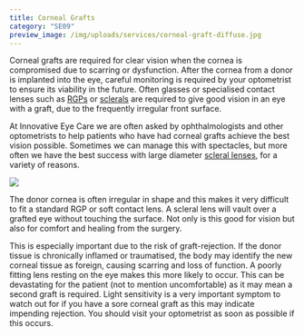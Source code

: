 ```yaml
---
title: Corneal Grafts
category: "SE09"
preview_image: /img/uploads/services/corneal-graft-diffuse.jpg
---
```

<div class="employee-heading">
<p>Corneal grafts are required for clear vision when the cornea is compromised due to scarring or dysfunction. After the cornea from a donor is implanted into the eye, careful monitoring is required by your optometrist to ensure its viability in the future. Often glasses or specialised contact lenses such as <a href="/what-we-do/gas-permeable-contact-lenses">RGPs</a> or <a href="/what-we-do/scleral-contact-lenses">sclerals</a> are required to give good vision in an eye with a graft, due to the frequently irregular front surface.</p>
</div> 

At Innovative Eye Care we are often asked by ophthalmologists and other optometrists to help patients who have had corneal grafts achieve the best vision possible. Sometimes we can manage this with spectacles, but more often we have the best success with large diameter [scleral lenses](/what-we-do/scleral-contact-lenses), for a variety of reasons.

![](/img/uploads/corneal-graft-3.jpg)

The donor cornea is often irregular in shape and this makes it very difficult to fit a standard RGP or soft contact lens. A scleral lens will vault over a grafted eye without touching the surface. Not only is this good for vision but also for comfort and healing from the surgery.

This is especially important due to the risk of graft-rejection. If the donor tissue is chronically inflamed or traumatised, the body may identify the new corneal tissue as foreign, causing scarring and loss of function. A poorly fitting lens resting on the eye makes this more likely to occur. This can be devastating for the patient (not to mention uncomfortable) as it may mean a second graft is required. Light sensitivity is a very important symptom to watch out for if you have a sore corneal graft as this may indicate impending rejection. You should visit your optometrist as soon as possible if this occurs.